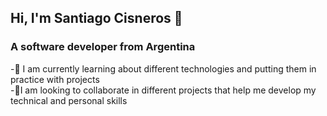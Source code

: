 ## Hi, I'm Santiago Cisneros 👋
   ### A software developer from Argentina
   
   -🌱 I am currently learning about different technologies and putting them in practice with projects  <br />
   -👯I am looking to collaborate in different projects that help me develop my technical and personal skills<br />
   
   
   
<!--
                     

Here are some ideas to get you started:

- 🔭 I’m currently working on ...
- 🌱 I’m currently learning ...
- 👯 I’m looking to collaborate on ...
- 🤔 I’m looking for help with ...
- 💬 Ask me about ...
- 📫 How to reach me: ...
- 😄 Pronouns: ...
- ⚡ Fun fact: ...
-->
